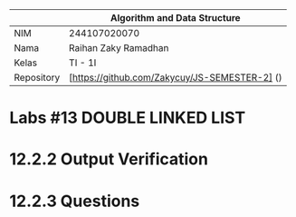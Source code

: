 |  | Algorithm and Data Structure |
|--|--|
| NIM | 244107020070 |
| Nama | Raihan Zaky Ramadhan |
| Kelas | TI - 1I |
| Repository | [https://github.com/Zakycuy/JS-SEMESTER-2] () |

# Labs #13 DOUBLE LINKED LIST

# 12.2.2 Output Verification

# 12.2.3 Questions